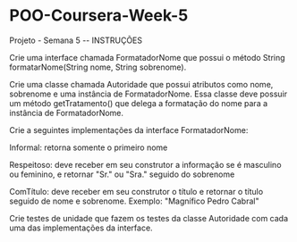# POO-Coursera-Week-5
Projeto - Semana 5
-- INSTRUÇÕES

Crie uma interface chamada FormatadorNome que possui o método String formatarNome(String nome, String sobrenome).


Crie uma classe chamada Autoridade que possui atributos como nome, sobrenome e uma instância de FormatadorNome. 
Essa classe deve possuir um método getTratamento() que delega a formatação do nome para a instância de FormatadorNome.



Crie a seguintes implementações da interface FormatadorNome:

Informal: retorna somente o primeiro nome

Respeitoso: deve receber em seu construtor a informação se é masculino ou feminino, e retornar "Sr." ou "Sra." 
seguido do sobrenome

ComTítulo: deve receber em seu construtor o título e retornar o título seguido de nome e sobrenome. Exemplo: "Magnífico Pedro 
Cabral"



Crie testes de unidade que fazem os testes da classe Autoridade com cada uma das implementações da interface.
